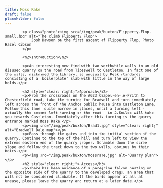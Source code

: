 ```yaml
---
title: Moss Rake
draft: false
placeholder: false
---
```



            <p class="photo"><img src="/img/peak/buxton/Flipperty-Flop-small.jpg" alt="The climb Flipperty Flop">
                Josh Dawson on the first ascent of Flipperty Flop. Photo Hazel Gibson
            </p>

            <h2>Introduction</h2>

            <p>An interesting new find with two worthwhile walls in an old disused quarry on the road from Tideswell to Castleton. In fact one of the walls, nicknamed the Library, is unusual by Peak standards consisting of a 'boilerplate' slab with little in the way of large holds.</p>

            <h2 style="clear: right;">Approach</h2>
            <p>From the crossroads on the A623 Chapel-en-le-Frith to Chesterfield road, take the turning for Bradwell and turn immediately left across the front of the Anchor public house into Castleton Lane. Follow this lane, quite narrow in places, until a turning left - actually the second left turning on the road - in 2.5miles will take you towards Castleton. Immediately after this turning is the quarry entrance marked Moss Rake.</p>
            <p><img src="/img/peak/buxton/Brad1.jpg" style="clear: right;" alt="Bradwell Dale map"></p>
            <p>Pass through the gates and into the initial section of the quarry. Continue to the top of the hill and turn left to view the extreme eastern end of the quarry proper. Scramble down the scree slope and follow the track down to the two walls, obvious by their bolts.</p>
            <p><img src="/img/peak/buxton/Mossrake.jpg" alt="Quarry plan"></p>
            <h2 style="clear: right;"> Access</h2>
            <p>There has been evidence of a peregrine falcon nesting on the opposite side of the quarry to the developed crags, an area that will not be considered climbable. If the birds appear at all at unease, please leave the quarry and return at a later date.</p>

